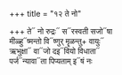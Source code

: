 +++
title = "१२ ते नो"

+++
ते᳓ नो रुद्रः᳓ स᳓रस्वती सजो᳓षा  
मीळ्हु᳓ष्मन्तो वि᳓ष्णुर् मॄळन्तु+ वायुः᳓  
ऋभुक्षा᳓ वा᳓जो दइ᳓वियो विधाता᳓  
पर्ज᳓न्यावा᳓ता पिप्यताम् इ᳓षं नः